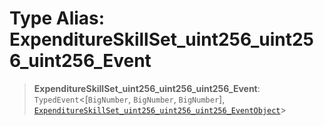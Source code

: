 # Type Alias: ExpenditureSkillSet\_uint256\_uint256\_uint256\_Event

> **ExpenditureSkillSet\_uint256\_uint256\_uint256\_Event**: `TypedEvent`\<\[`BigNumber`, `BigNumber`, `BigNumber`\], [`ExpenditureSkillSet_uint256_uint256_uint256_EventObject`](../interfaces/ExpenditureSkillSet_uint256_uint256_uint256_EventObject.md)\>
